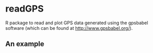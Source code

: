 readGPS
=======

R package to read and plot GPS data generated using the gpsbabel software (which can be found at http://www.gpsbabel.org/).





## An example
